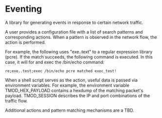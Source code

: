 Eventing
========

A library for generating events in response to certain network traffic.

A user provides a configuration file with a list of search patterns and 
corresponding actions. When a pattern is observed in the network flow, 
the action is performed.

For example, the following uses "exe..text" to a regular expression library 
(pcre). If the match succeeds, the following command is executed. In this 
case, it will for and exec the /bin/echo command:

    re;exe..test;exec /bin/echo pcre matched exec_test!

When a shell script serves as the action, useful data is passed via
environment variables. For example, the environment variable TMOD_HEX_PAYLOAD
contains a hexdump of the matching packet's payload. TMOD_SESSION describes the
IP and port combinations of the traffic flow.

Additional actions and pattern matching mechanisms are a TBD.
